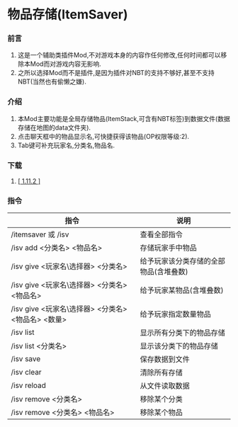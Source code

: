 # 物品存储(ItemSaver)

### 前言
1. 这是一个辅助类插件Mod,不对游戏本身的内容作任何修改,任何时间都可以移除本Mod而对游戏内容无影响.
2. 之所以选择Mod而不是插件,是因为插件对NBT的支持不够好,甚至不支持NBT(当然也有偷懒之嫌).

### 介绍
1. 本Mod主要功能是全局存储物品(ItemStack,可含有NBT标签)到数据文件(数据存储在地图的data文件夹).
2. 点击聊天框中的物品显示名,可快捷获得该物品(OP权限等级:2).
3. Tab键可补充玩家名,分类名,物品名.

### 下载
1. [[ 1.11.2 ]](release/1.11.2 "适用版本 1.11.2")

### 指令
|指令|说明|
|---|---|
|/itemsaver 或 /isv|查看全部指令|
|/isv add <分类名> <物品名>|存储玩家手中物品|
|/isv give <玩家名\选择器> <分类名>|给予玩家该分类存储的全部物品(含堆叠数)|
|/isv give <玩家名\选择器> <分类名> <物品名>|给予玩家某物品(含堆叠数)|
|/isv give <玩家名\选择器> <分类名> <物品名> <数量>|给予玩家指定数量物品|
|/isv list|显示所有分类下的物品存储|
|/isv list <分类名>|显示该分类下的物品存储|
|/isv save|保存数据到文件|
|/isv clear|清除所有存储|
|/isv reload|从文件读取数据|
|/isv remove <分类名>|移除某个分类|
|/isv remove <分类名> <物品名>|移除某个物品|
